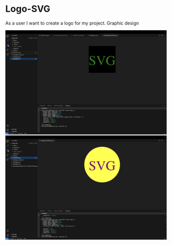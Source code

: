 # Logo-SVG
As a user I want to create a logo for my project. 
Graphic design


![ScreenShot](Screenshot%202024-07-11%20at%209.02.16%20PM.png)
![Screenshot](Screenshot%202024-07-11%20at%209.05.08%20PM.png)